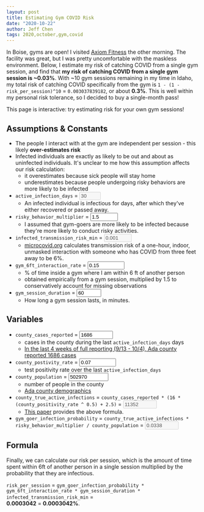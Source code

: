 ```yaml
---
layout: post
title: Estimating Gym COVID Risk
date: "2020-10-22"
author: Jeff Chen
tags: 2020,october,gym,covid
---
```


In Boise, gyms are open! I visited [Axiom Fitness](https://www.axiomfitness.com/parkcenter) the other morning. The facility was great, but I was pretty uncomfortable with the maskless environment. Below, I estimate my risk of catching COVID from a single gym session, and find that **my risk of catching COVID from a single gym session is ~0.03%**. With ~10 gym sessions remaining in my time in Idaho, my total risk of catching COVID specifically from the gym is `1 - (1 - risk_per_session)^10` = `0.003037839182`, or about **0.3%**. This is well within my personal risk tolerance, so I decided to buy a single-month pass!

This page is interactive: try estimating risk for your own gym sessions!

<!-- excerpt -->

## Assumptions & Constants

- The people I interact with at the gym are independent per session - this likely **over-estimates risk**
- Infected individuals are exactly as likely to be out and about as uninfected individuals. It's unclear to me how this assumption affects our risk calculation:
  - it overestimates because sick people will stay home
  - underestimates because people undergoing risky behaviors are more likely to be infected
- `active_infection_days` = <input type="number" id="active-infection-days" value=30 disabled onchange="calculate()" max=99 min=0 />
  - An infected individual is infectious for <span class="active-infection-days"></span> days, after which they've either recovered or passed away.
- `risky_behavior_multiplier` = <input type="number" id="risky-behavior-multiplier" step=0.1 value=1.5 onchange="calculate()" min=0 max=99 />
  - I assumed that gym-goers are more likely to be infected because they're more likely to conduct risky activities.
- `infected_transmission_risk_min` = <input type="number" disabled id="infected-transmission-risk-min" value=0.001 min=0 max=1000 />
  - [microcovid.org](https://www.microcovid.org/paper/5-activity-risk) calculates transmission risk of a one-hour, indoor, unmasked interaction with someone who has COVID from three feet away to be 6%.
- `gym_6ft_interaction_rate` = <input type="number" id="gym-6ft-interaction-rate" value=0.15 onchange="calculate()" min=0 max=1000 step=0.01 />
  - % of time inside a gym where I am within 6 ft of another person
  - obtained empirically from a gym session, multiplied by 1.5 to conservatively account for missing observations
- `gym_session_duration` = <input type="number" id="gym-session-duration" value=60 onchange="calculate()" min=0 max=999 />
  - How long a gym session lasts, in minutes.

## Variables

- `county_cases_reported` = <input type="number" id="county-cases-reported" value=1686 onchange="calculate()" min=0 max=999999 />
  - cases in the county during the last `active_infection_days` days
  - [In the last 4 weeks of full reporting (9/13 - 10/4), Ada county reported 1686 cases](https://public.tableau.com/profile/central.district.health#!/vizhome/CDHCOVID-19/CDHCOVID-19Information)
- `county_postivity_rate` = <input type="number" id="county-positivity-rate" value=0.07 onchange="calculate()" min=0 max=1000 step=0.01 />
  - test positivity rate over the last `active_infection_days`
- `county_population` = <input type="number" id="county-population" value=502970 onchange="calculate()" min=0 max=99999999 />
  - number of people in the county
  - [Ada county demographics](https://adacounty.id.gov/developmentservices/wp-content/uploads/sites/37/Population-Demographics.pdf)
- `county_true_active_infections` = `county_cases_reported * (16 * (county_positivity_rate ^ 0.5) + 2.5)` = <input type="number" id="county-true-active-infections" disabled value=11352 min=0 max=999999 />
  - [This paper](https://covid19-projections.com/estimating-true-infections/) provides the above formula.
- `gym_goer_infection_probability` = `county_true_active_infections * risky_behavior_multiplier / county_population` = <input type="number" id="gym-goer-infection-probability" disabled value=0.0338 min=0 max=999999 />

## Formula

Finally, we can calculate our risk per session, which is the amount of time spent within 6ft of another person in a single session multiplied by the probability that they are infectious.

`risk_per_session` = `gym_goer_infection_probability * gym_6ft_interaction_rate * gym_session_duration * infected_transmission_risk_min` = <br /> <strong id="risk-per-session">0.0003042</strong> = <strong id="risk-per-session-pct">0.0003042%</strong>.

<script>
function calculate() {
  var activeInfectionDays = document.getElementById("active-infection-days").value;
  var riskyBehaviorMultiplier = document.getElementById("risky-behavior-multiplier").value;
  var infectedTransmissionRiskMin = document.getElementById("infected-transmission-risk-min").value;
  var gym6ftInteractionRate = document.getElementById("gym-6ft-interaction-rate").value;
  var gymSessionDuration = document.getElementById("gym-session-duration").value;
  var countyCasesReported = document.getElementById("county-cases-reported").value;
  var countyPositivityRate = document.getElementById("county-positivity-rate").value;
  var countyPopulation = document.getElementById("county-population").value;

  var countyTrueActiveInfections = Math.round(countyCasesReported * (16 * Math.sqrt(countyPositivityRate) + 2.5));
  var gymGoerInfectionProbability = countyTrueActiveInfections * riskyBehaviorMultiplier / countyPopulation;

  var riskPerSession = gymGoerInfectionProbability * gym6ftInteractionRate * gymSessionDuration * infectedTransmissionRiskMin;

  document.getElementById("county-true-active-infections").value = countyTrueActiveInfections;
  document.getElementById("gym-goer-infection-probability").value = gymGoerInfectionProbability.toFixed(4);
  document.getElementById("risk-per-session").innerText = riskPerSession.toFixed(6);
  document.getElementById("risk-per-session-pct").innerText = (riskPerSession * 100).toFixed(4) + "%";

}

calculate();
</script>
